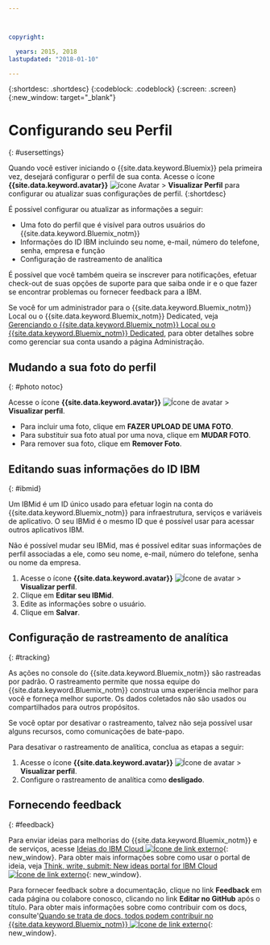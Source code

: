 ```yaml
---



copyright:

  years: 2015, 2018
lastupdated: "2018-01-10"

---
```


{:shortdesc: .shortdesc}
{:codeblock: .codeblock}
{:screen: .screen}
{:new_window: target="_blank"}

# Configurando seu Perfil
{: #usersettings}

Quando você estiver iniciando o {{site.data.keyword.Bluemix}} pela primeira vez, desejará configurar o perfil de sua conta. Acesse o ícone **{{site.data.keyword.avatar}}** ![ícone Avatar](../icons/i-avatar-icon.svg) &gt; **Visualizar Perfil** para configurar ou atualizar suas configurações de perfil.
{:shortdesc}

É possível configurar ou atualizar as informações a seguir:

 * Uma foto do perfil que é visível para outros usuários do {{site.data.keyword.Bluemix_notm}}
 * Informações do ID IBM incluindo seu nome, e-mail, número do telefone, senha, empresa e função
 * Configuração de rastreamento de analítica

É possível que você também queira se inscrever para notificações, efetuar check-out de suas opções de suporte para que saiba onde ir e o que fazer se encontrar problemas ou fornecer feedback para a IBM.

Se você for um administrador para o {{site.data.keyword.Bluemix_notm}} Local ou o {{site.data.keyword.Bluemix_notm}} Dedicated, veja [Gerenciando o {{site.data.keyword.Bluemix_notm}} Local ou o {{site.data.keyword.Bluemix_notm}} Dedicated](/docs/hybrid/index.html#mng), para obter detalhes sobre como gerenciar sua conta usando a página Administração.

## Mudando a sua foto do perfil
{: #photo notoc}

Acesse o ícone **{{site.data.keyword.avatar}}** ![Ícone de avatar](../icons/i-avatar-icon.svg) &gt; **Visualizar perfil**.

  * Para incluir uma foto, clique em **FAZER UPLOAD DE UMA FOTO**.
  * Para substituir sua foto atual por uma nova, clique em **MUDAR FOTO**.
  * Para remover sua foto, clique em **Remover Foto**.

## Editando suas informações do ID IBM
{: #ibmid}

Um IBMid é um ID único usado para efetuar login na conta do {{site.data.keyword.Bluemix_notm}} para infraestrutura, serviços e variáveis de aplicativo. O seu IBMid é o mesmo ID que é possível usar para acessar outros aplicativos IBM.

Não é possível mudar seu IBMid, mas é possível editar suas informações de perfil associadas a ele, como seu nome, e-mail, número do telefone, senha ou nome da empresa.

1. Acesse o ícone **{{site.data.keyword.avatar}}** ![Ícone de avatar](../icons/i-avatar-icon.svg) &gt; **Visualizar perfil**.
2. Clique em **Editar seu IBMid**.
3. Edite as informações sobre o usuário.
4. Clique em **Salvar**.

## Configuração de rastreamento de analítica
{: #tracking}

As ações no console do {{site.data.keyword.Bluemix_notm}} são rastreadas por padrão. O rastreamento permite que nossa equipe do {{site.data.keyword.Bluemix_notm}} construa uma experiência melhor para você e forneça melhor suporte. Os dados coletados não são usados ou compartilhados para outros propósitos.

Se você optar por desativar o rastreamento, talvez não seja possível usar alguns recursos, como comunicações de bate-papo.

Para desativar o rastreamento de analítica, conclua as etapas a seguir:

1. Acesse o ícone **{{site.data.keyword.avatar}}** ![Ícone de avatar](../icons/i-avatar-icon.svg) &gt; **Visualizar perfil**.
2. Configure o rastreamento de analítica como **desligado**.

## Fornecendo feedback
{: #feedback}

Para enviar ideias para melhorias do {{site.data.keyword.Bluemix_notm}} e de serviços, acesse [Ideias do IBM Cloud ![Ícone de link externo](../icons/launch-glyph.svg)](https://ibmcloud.ideas.aha.io){: new_window}. Para obter mais informações sobre como usar o portal de ideia, veja [Think, write, submit: New ideas portal for IBM Cloud ![Ícone de link externo](../icons/launch-glyph.svg)](https://developer.ibm.com/bluemix/2016/10/05/think-write-submit/){: new_window}.

Para fornecer feedback sobre a documentação, clique no link **Feedback** em cada página ou colabore conosco, clicando no link **Editar no GitHub** após o título. Para obter mais informações sobre como contribuir com os docs, consulte'[Quando se trata de docs, todos podem contribuir no {{site.data.keyword.Bluemix_notm}} ![Ícone de link externo](../icons/launch-glyph.svg)](https://developer.ibm.com/bluemix/2016/01/13/bluemix-docs-now-open-source-on-github/){: new_window}.
